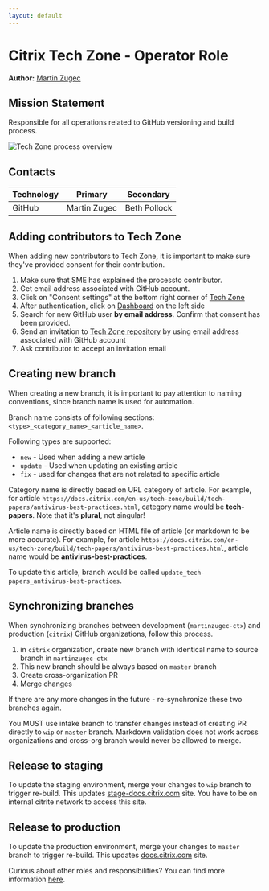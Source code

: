 ```yaml
---
layout: default
---
```

# Citrix Tech Zone - Operator Role

**Author:** [Martin Zugec](https://twitter.com/martinzugec)

## Mission Statement

Responsible for all operations related to GitHub versioning and build process.

![Tech Zone process overview](/media/role-operator-overview.jpg)

## Contacts

| Technology | Primary | Secondary |
|------------|:-------:|-----------|
| GitHub | Martin Zugec | Beth Pollock |

## Adding contributors to Tech Zone

When adding new contributors to Tech Zone, it is important to make sure they've provided consent for their contribution.

1.  Make sure that SME has explained the processto contributor.
2.  Get email address associated with GitHub account.
3.  Click on "Consent settings" at the bottom right corner of [Tech Zone](https://docs.citrix.com/en-us/tech-zone.html)
4.  After authentication, click on [Dashboard](https://docs.citrix.com/en-us/settings#/dashboard/user-details) on the left side
5.  Search for new GitHub user **by email address**. Confirm that consent has been provided.
6.  Send an invitation to [Tech Zone repository](https://github.com/martinzugec-ctx/en-us-tech-zone/settings/access) by using email address associated with GitHub account
7.  Ask contributor to accept an invitation email

## Creating new branch

When creating a new branch, it is important to pay attention to naming conventions, since branch name is used for automation.

Branch name consists of following sections: `<type>_<category_name>_<article_name>`.

Following types are supported: 

*  `new` - Used when adding a new article
*  `update` - Used when updating an existing article
*  `fix` - used for changes that are not related to specific article

Category name is directly based on URL category of article. For example, for article `https://docs.citrix.com/en-us/tech-zone/build/tech-papers/antivirus-best-practices.html`, category name would be **tech-papers**. Note that it's **plural**, not singular!

Article name is directly based on HTML file of article (or markdown to be more accurate). For example, for article `https://docs.citrix.com/en-us/tech-zone/build/tech-papers/antivirus-best-practices.html`, article name would be **antivirus-best-practices**.

To update this article, branch would be called `update_tech-papers_antivirus-best-practices`.

## Synchronizing branches

When synchronizing branches between development (`martinzugec-ctx`) and production (`citrix`) GitHub organizations, follow this process.

1.  in `citrix` organization, create new branch with identical name to source branch in `martinzugec-ctx`
2.  This new branch should be always based on `master` branch
3.  Create cross-organization PR
4.  Merge changes

If there are any more changes in the future - re-synchronize these two branches again.

You MUST use intake branch to transfer changes instead of creating PR directly to `wip` or `master` branch. Markdown validation does not work across organizations and cross-org branch would never be allowed to merge.

## Release to staging

To update the staging environment, merge your changes to `wip` branch to trigger re-build. This updates [stage-docs.citrix.com](https://stage-docs.citrix.com) site. You have to be on internal citrite network to access this site.

## Release to production

To update the production environment, merge your changes to `master` branch to trigger re-build. This updates [docs.citrix.com](https://docs.citrix.com) site.

Curious about other roles and responsibilities? You can find more information [here](https://citrix.github.io/tech-marketing/projects/tech-zone/roles-and-responsibilities.html).